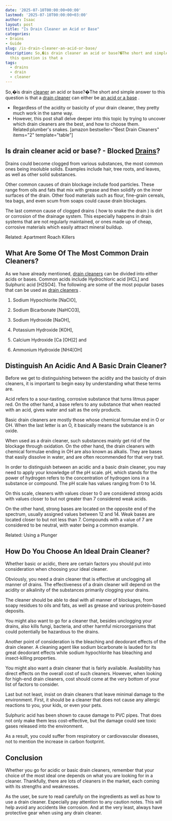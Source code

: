 ```yaml
---
date: '2025-07-10T00:00:00+00:00'
lastmod: '2025-07-10T00:00:00+03:00'
author: Isaac
layout: post
title: "Is Drain Cleaner an Acid or Base"
categories:
- Drains
- Guide
slug: /is-drain-cleaner-an-acid-or-base/
description: So,�is drain cleaner an acid or base?�The short and simple answer to
  this question is that a
tags: 
  - drains
  - drain
  - cleaner
---
```

So,�is drain [cleaner](/posts/best-drain-cleaner/) an acid or base?�The short and simple answer to this question is that a
[drain cleaner](https://pestpolicy.com/best-drain-cleaner//)
can either be
[an acid or a base](https://van.physics.illinois.edu/qa/listing.php?id=491&t=acids-and-bases-in-drain-cleaner)
.
- Regardless of the acidity or basicity of your drain cleaner, they pretty much work in the same way.
- However, this post shall delve deeper into this topic by trying to uncover which drain cleaners are the best, and how to choose them. Related:plumber's snakes.
[amazon bestseller="Best Drain Cleaners" items="2" template="table"]
## Is drain cleaner acid or base? - Blocked [Drains](/posts/best-shower-drain-cleaner/)?
Drains could become clogged
from various substances, the most common ones being insoluble solids. Examples include hair, tree roots, and leaves, as well as other solid substances.

Other common causes of drain blockage include food particles. These range from oils and fats that mix with grease and then solidify on the inner surfaces of the drain. Other food materials such as flour, fine-grain cereals, tea bags, and even scum from soaps could cause drain blockages.

The last common cause of clogged drains (
how to snake the drain
) is dirt or corrosion of the drainage system. This especially happens in drain systems that are not regularly maintained, or ones made up of cheap, corrosive materials which easily attract mineral buildup.

Related:
Apartment Roach Killers
## What Are Some Of The Most Common Drain Cleaners?
As we have already mentioned,
[drain cleaners](https://pestpolicy.com/best-drain-cleaner//)
can be divided into either acids or bases. Common acids include Hydrochloric acid [HCL] and Sulphuric acid [H2SO4]. The following are some of the most popular bases that can be used as
[drain cleaners](https://pestpolicy.com/how-drain-cleaners-work/)
.

1. Sodium Hypochlorite [NaClO],

2. Sodium Bicarbonate [NaHCO3],

3. Sodium Hydroxide [NaOH],

4. Potassium Hydroxide [KOH],

5. Calcium Hydroxide [Ca [OH]2] and

6. Ammonium Hydroxide [NH4[OH]
## Distinguish An Acidic And A Basic Drain Cleaner?
Before we get to distinguishing between the acidity and the basicity of drain cleaners, it is important to begin easy by understanding what these terms are.

Acid refers to a sour-tasting, corrosive substance that turns litmus paper red. On the other hand, a base refers to any substance that when reacted with an acid, gives water and salt as the only products.

Basic drain cleaners are mostly those whose chemical formulae end in O or OH. When the last letter is an O, it basically means the substance is an oxide.

When used as a drain cleaner, such substances mainly get rid of the blockage through oxidation. On the other hand, the drain cleaners with chemical formulae ending in OH are also known as alkalis. They are bases that easily dissolve in water, and are often recommended for that very trait.

In order to distinguish between an acidic and a basic drain cleaner, you may need to apply your knowledge of the pH scale. pH, which stands for the power of hydrogen refers to the concentration of hydrogen ions in a substance or compound. The pH scale has values ranging from 0 to 14.

On this scale, cleaners with values closer to 0 are considered strong acids with values closer to but not greater than 7 considered weak acids.

On the other hand, strong bases are located on the opposite end of the spectrum, usually assigned values between 12 and 14. Weak bases are located closer to but not less than 7. Compounds with a value of 7 are considered to be neutral, with water being a common example.

Related:
Using a Plunger
## How Do You Choose An Ideal Drain Cleaner?
Whether basic or acidic, there are certain factors you should put into consideration when choosing your ideal cleaner.

Obviously, you need a drain cleaner that is effective at unclogging all manner of drains. The effectiveness of a drain cleaner will depend on the acidity or alkalinity of the substances primarily clogging your drains.

The cleaner should be able to deal with all manner of blockages, from soapy residues to oils and fats, as well as grease and various protein-based deposits.

You might also want to go for a cleaner that, besides unclogging your drains, also kills fungi, bacteria, and other harmful microorganisms that could potentially be hazardous to the drains.

Another point of consideration is the bleaching and deodorant effects of the drain cleaner. A cleaning agent like sodium bicarbonate is lauded for its great deodorant effects while
sodium hypochlorite has bleaching and insect-killing
properties.

You might also want a drain cleaner that is fairly available. Availability has direct effects on the overall cost of such cleaners. However, when looking for high-end drain cleaners, cost should come at the very bottom of your list of factors to consider.

Last but not least, insist on drain cleaners that leave minimal damage to the environment. First, it should be a cleaner that does not cause any allergic reactions to you, your kids, or even your pets.

Sulphuric acid has been shown to cause damage to PVC pipes. That does not only make them less cost-effective, but the damage could see toxic gases released into the environment.

As a result, you could suffer from respiratory or cardiovascular diseases, not to mention the increase in carbon footprint.
## Conclusion
Whether you go for acidic or basic drain cleaners, remember that your choice of the most ideal one depends on what you are looking for in a cleaner. Thankfully, there are lots of cleaners in the market, each coming with its strengths and weaknesses.

As the user, be sure to read carefully on the ingredients as well as how to use a drain cleaner. Especially pay attention to any caution notes. This will help avoid any accidents like corrosion. And at the very least, always have protective gear when using any drain cleaner.
